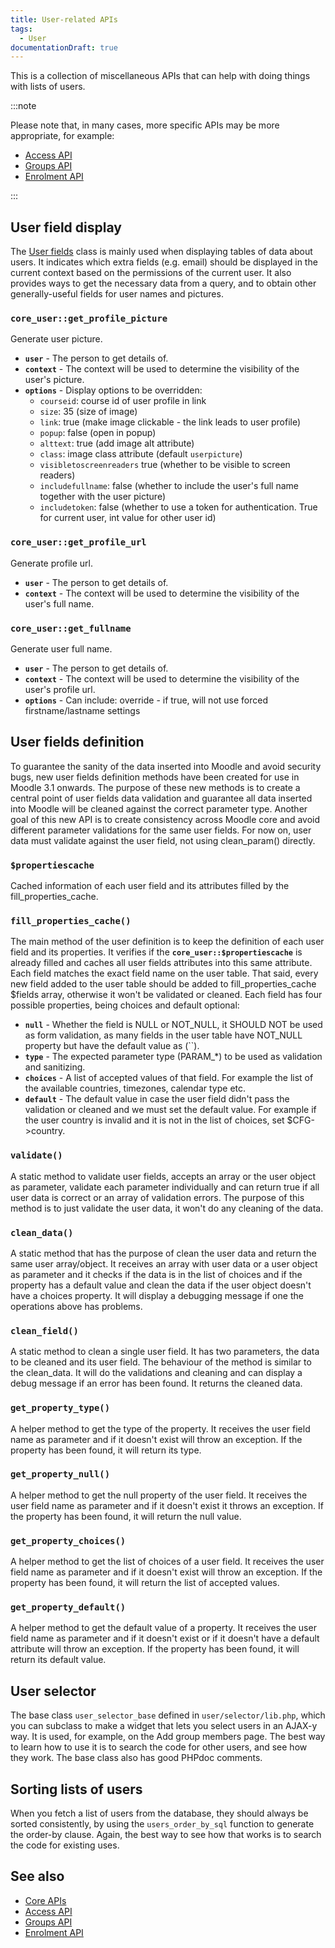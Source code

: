 ```yaml
---
title: User-related APIs
tags:
  - User
documentationDraft: true
---
```


This is a collection of miscellaneous APIs that can help with doing things with lists of users.

:::note

Please note that, in many cases, more specific APIs may be more appropriate, for example:

- [Access API](../../subsystems/access.md)
- [Groups API](../../subsystems/group/index.md)
- [Enrolment API](../../subsystems/enrol.md)

:::

## User field display

The [User fields](https://docs.moodle.org/dev/User_fields) class is mainly used when displaying tables of data about users. It indicates which extra fields (e.g. email) should be displayed in the current context based on the permissions of the current user. It also provides ways to get the necessary data from a query, and to obtain other generally-useful fields for user names and pictures.

<Since version="4.3" issueNumber="MDL-77353" />

### `core_user::get_profile_picture`

Generate user picture.

- **`user`** - The person to get details of.
- **`context`** - The context will be used to determine the visibility of the user's picture.
- **`options`** - Display options to be overridden:
  - `courseid`: course id of user profile in link
  - `size`: 35 (size of image)
  - `link`: true (make image clickable - the link leads to user profile)
  - `popup`: false (open in popup)
  - `alttext`: true (add image alt attribute)
  - `class`: image class attribute (default `userpicture`)
  - `visibletoscreenreaders` true (whether to be visible to screen readers)
  - `includefullname`: false (whether to include the user's full name together with the user picture)
  - `includetoken`: false (whether to use a token for authentication. True for current user, int value for other user id)

<Since version="4.3" issueNumber="MDL-77353" />

### `core_user::get_profile_url`

Generate profile url.

- **`user`** - The person to get details of.
- **`context`** - The context will be used to determine the visibility of the user's full name.

<Since version="4.3" issueNumber="MDL-77353" />

### `core_user::get_fullname`

Generate user full name.

- **`user`** - The person to get details of.
- **`context`** - The context will be used to determine the visibility of the user's profile url.
- **`options`** - Can include: override - if true, will not use forced firstname/lastname settings

## User fields definition

To guarantee the sanity of the data inserted into Moodle and avoid security bugs, new user fields definition methods have been created for use in Moodle 3.1 onwards. The purpose of these new methods is to create a central point of user fields data validation and guarantee all data inserted into Moodle will be cleaned against the correct parameter type. Another goal of  this new API is to create consistency across Moodle core and avoid different parameter validations for the same user fields. For now on, user data must validate against the user field, not using clean_param() directly.

### `$propertiescache`

Cached information of each user field and its attributes filled by the fill_properties_cache.

### `fill_properties_cache()`

The main method of the user definition is to keep the definition of each user field and its properties. It verifies if the **`core_user::$propertiescache`** is already filled and caches all user fields attributes into this same attribute.
Each field matches the exact field name on the user table. That said, every new field added to the user table should be added to fill_properties_cache $fields array, otherwise it won't be validated or cleaned.
Each field has four possible properties, being choices and default optional:

- **`null`** - Whether the field is NULL or NOT_NULL, it SHOULD NOT be used as form validation, as many fields in the user table have NOT_NULL property but have the default value as (``).
- **`type`** - The expected parameter type (PARAM_*) to be used as validation and sanitizing.
- **`choices`** - A list of accepted values of that field. For example the list of the available countries, timezones, calendar type etc.
- **`default`** - The default value in case the user field didn't pass the validation or cleaned and we must set the default value. For example if the user country is invalid and it is not in the list of choices, set $CFG->country.

### `validate()`

A static method to validate user fields, accepts an array or the user object as parameter, validate each parameter individually and can return true if all user data is correct or an array of validation errors. The purpose of this method is to just validate the user data, it won't do any cleaning of the data.

### `clean_data()`

A static method that has the purpose of clean the user data and return the same user array/object. It receives an array with user data or a user object as parameter and it checks if the data is in the list of choices and if the property has a default value and clean the data if the user object doesn't have a choices property.
It will display a debugging message if one the operations above has problems.

### `clean_field()`

A static method to clean a single user field. It has two parameters, the data to be cleaned and its user field. The behaviour of the method is similar to the clean_data. It will do the validations and cleaning and can display a debug message if an error has been found. It returns the cleaned data.

### `get_property_type()`

A helper method to get the type of the property. It receives the user field name as parameter and if it doesn't exist will throw an exception. If the property has been found, it will return its type.

### `get_property_null()`

A helper method to get the null property of the user field. It receives the user field name as parameter and if it doesn't exist it throws an exception. If the property has been found, it will return the null value.

### `get_property_choices()`

A helper method to get the list of choices of a user field. It receives the user field name as parameter and if it doesn't exist will throw an exception. If the property has been found, it will return the list of accepted values.

### `get_property_default()`

A helper method to get the default value of a property. It receives the user field name as parameter and if it doesn't exist or if it doesn't have a default attribute will throw an exception. If the property has been found, it will return its default value.

## User selector

The base class `user_selector_base` defined in `user/selector/lib.php`, which you can subclass to make a widget that lets you select users in an AJAX-y way. It is used, for example, on the Add group members page. The best way to learn how to use it is to search the code for other users, and see how they work. The base class also has good PHPdoc comments.

## Sorting lists of users

When you fetch a list of users from the database, they should always be sorted consistently, by using the `users_order_by_sql` function to generate the order-by clause. Again, the best way to see how that works is to search the code for existing uses.

## See also

- [Core APIs](../../../apis.md)
- [Access API](../../subsystems/access.md)
- [Groups API](../../subsystems/group/index.md)
- [Enrolment API](../../subsystems/enrol.md)
